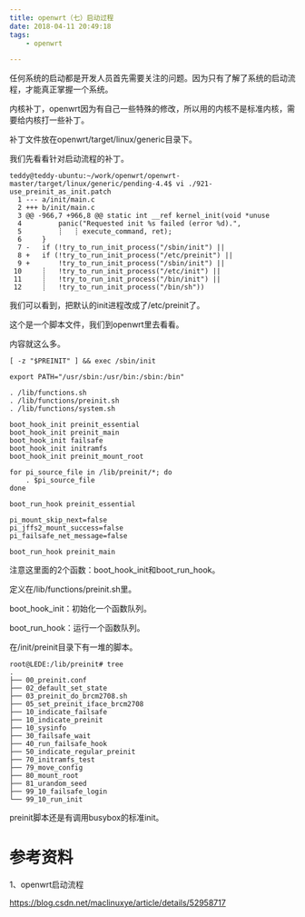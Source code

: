```yaml
---
title: openwrt（七）启动过程
date: 2018-04-11 20:49:18
tags:
	- openwrt

---
```




任何系统的启动都是开发人员首先需要关注的问题。因为只有了解了系统的启动流程，才能真正掌握一个系统。

内核补丁，openwrt因为有自己一些特殊的修改，所以用的内核不是标准内核，需要给内核打一些补丁。

补丁文件放在openwrt/target/linux/generic目录下。

我们先看看针对启动流程的补丁。

```
teddy@teddy-ubuntu:~/work/openwrt/openwrt-master/target/linux/generic/pending-4.4$ vi ./921-use_preinit_as_init.patch
  1 --- a/init/main.c                                                                                                                                                      
  2 +++ b/init/main.c
  3 @@ -966,7 +966,8 @@ static int __ref kernel_init(void *unuse
  4         panic("Requested init %s failed (error %d).",
  5         ┊   ┊ execute_command, ret);
  6     }
  7 -   if (!try_to_run_init_process("/sbin/init") ||
  8 +   if (!try_to_run_init_process("/etc/preinit") ||
  9 +       !try_to_run_init_process("/sbin/init") ||
 10     ┊   !try_to_run_init_process("/etc/init") ||
 11     ┊   !try_to_run_init_process("/bin/init") ||
 12     ┊   !try_to_run_init_process("/bin/sh"))
```

我们可以看到，把默认的init进程改成了/etc/preinit了。

这个是一个脚本文件，我们到openwrt里去看看。

内容就这么多。

```
[ -z "$PREINIT" ] && exec /sbin/init

export PATH="/usr/sbin:/usr/bin:/sbin:/bin"

. /lib/functions.sh
. /lib/functions/preinit.sh
. /lib/functions/system.sh

boot_hook_init preinit_essential
boot_hook_init preinit_main
boot_hook_init failsafe
boot_hook_init initramfs
boot_hook_init preinit_mount_root

for pi_source_file in /lib/preinit/*; do
	. $pi_source_file
done

boot_run_hook preinit_essential

pi_mount_skip_next=false
pi_jffs2_mount_success=false
pi_failsafe_net_message=false

boot_run_hook preinit_main
```

注意这里面的2个函数：boot_hook_init和boot_run_hook。

定义在/lib/functions/preinit.sh里。

boot_hook_init：初始化一个函数队列。

boot_run_hook：运行一个函数队列。



在/init/preinit目录下有一堆的脚本。

```
root@LEDE:/lib/preinit# tree
.
├── 00_preinit.conf
├── 02_default_set_state
├── 03_preinit_do_brcm2708.sh
├── 05_set_preinit_iface_brcm2708
├── 10_indicate_failsafe
├── 10_indicate_preinit
├── 10_sysinfo
├── 30_failsafe_wait
├── 40_run_failsafe_hook
├── 50_indicate_regular_preinit
├── 70_initramfs_test
├── 79_move_config
├── 80_mount_root
├── 81_urandom_seed
├── 99_10_failsafe_login
└── 99_10_run_init
```

preinit脚本还是有调用busybox的标准init。



# 参考资料

1、openwrt启动流程

https://blog.csdn.net/maclinuxye/article/details/52958717
